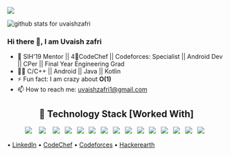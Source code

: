 
![](https://komarev.com/ghpvc/?username=uvaishzafri&color=green)

<img  src="https://github-readme-stats.vercel.app/api?username=uvaishzafri&show_icons=true&icon_color=0366d6&bg_color=ffffff&hide_title=true" alt="github stats for uvaishzafri">



### Hi there 👋, I am Uvaish zafri


<!--
**uvaishzafri/uvaishzafri** is a ✨ _special_ ✨ repository because its `README.md` (this file) appears on your GitHub profile.
-->

- 🔭 SIH'19 Mentor || 4🌟CodeChef || Codeforces: Specialist || Android Dev || CPer || Final Year Engineering Grad
- 👨‍💻 C/C++ || Android || Java || Kotlin
- ⚡ Fun fact: I am crazy about **O(1)**
- 📫 How to reach me: [uvaishzafri1@gmail.com](mailto:uvaishzafri1@gmail.com)


<h2 align="center"> 🔭 Technology Stack [Worked With]</h2>
<p align="center">
  <img src="https://img.shields.io/badge/android%20-%231572B6.svg?&style=for-the-badge&logo=android&logoColor=white" />&nbsp;&nbsp;&nbsp;
  <img src="https://img.shields.io/badge/java%20-%231572B6.svg?&style=for-the-badge&logo=java&logoColor=white" />&nbsp;&nbsp;&nbsp;
  <img src="https://img.shields.io/badge/c%20-%231572B6.svg?&style=for-the-badge&logo=c&logoColor=white" />&nbsp;&nbsp;
  <img src="https://img.shields.io/badge/cpp%20-%231572B6.svg?&style=for-the-badge&logo=c++&logoColor=white" />&nbsp;&nbsp;
  <img src="https://img.shields.io/badge/c%20-%231572B6.svg?&style=for-the-badge&logo=c#&logoColor=white" />&nbsp;&nbsp; 
  <img src="https://img.shields.io/badge/javascript%20-%231572B6.svg?&style=for-the-badge&logo=javascript&logoColor=white" />&nbsp;&nbsp;
  <img src="https://img.shields.io/badge/mysql%20-%231572B6.svg?&style=for-the-badge&logo=mysql&logoColor=white" />&nbsp;&nbsp;
  <img src="https://img.shields.io/badge/flutter%20-%231572B6.svg?&style=for-the-badge&logo=flutter&logoColor=red" />&nbsp;&nbsp;
  <img src="https://img.shields.io/badge/dart%20-%231572B6.svg?&style=for-the-badge&logo=dart&logoColor=white" />&nbsp;&nbsp;
  <img src="https://img.shields.io/badge/kotlin%20-%231572B6.svg?&style=for-the-badge&logo=kotlin&logoColor=white" />&nbsp;&nbsp;
  <img src="https://img.shields.io/badge/P5.js%20-%231572B6.svg?&style=for-the-badge&logo=p5.js&logoColor=white" />&nbsp;&nbsp;
  <img src="https://img.shields.io/badge/saml%20-%231572B6.svg?&style=for-the-badge&logo=saml&logoColor=white" />&nbsp;&nbsp;
  <img src="https://img.shields.io/badge/sso%20-%231572B6.svg?&style=for-the-badge&logo=sso&logoColor=white" />&nbsp;&nbsp;
  <img src="https://img.shields.io/badge/git%20-%231572B6.svg?&style=for-the-badge&logo=git&logoColor=white" />&nbsp;&nbsp;
  <img src="https://img.shields.io/badge/php%20-%231572B6.svg?&style=for-the-badge&logo=php&logoColor=white" />&nbsp;&nbsp; 
</p>




 • [LinkedIn](https://www.linkedin.com/in/uvaishzafri/)  • [CodeChef](https://www.codechef.com/users/uvaishzafri) • [Codeforces](https://codeforces.com/profile/Uvaish_Zafri)  • [Hackerearth](https://www.hackerearth.com/@uvaish_zafri)



